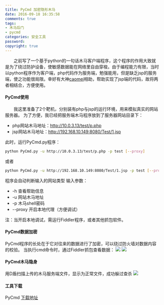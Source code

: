 ```yaml
---
title: PyCmd 加密隐形木马
date: 2016-09-18 16:35:58
comments: true
tags: 
- 木马后门
- pycmd
categories: 安全工具
password:
copyright: true
---
```


　　之前写了一个基于python的一句话木马客户端程序，这个程序的作用大致就是为了绕过防护设备，使敏感数据能在网络里自由穿梭。由于编程能力有限，当时以python程序作为客户端，php代码作为服务端，勉强能用，但是缺乏jsp的服务端，使之功能很局限。幸好有大神[caomei](https://github.com/8caomei)相助，帮助实现了jsp端的代码，故将两者相结合，方便使用。
<!-- more -->
#### PyCmd使用

　　我这里准备了2个靶机，分别装有php与jsp的运行环境，用来模拟真实的网站服务器。
为了方便，我已经把服务端木马程序放到了服务器网站目录下：

* php网站木马地址：http://10.0.3.13/test/p.php
* jsp网站木马地址：http://192.168.10.149:8080/Test/1.jsp

此时，运行PyCmd.py程序：

```bash
python PyCmd.py -u http://10.0.3.13/test/p.php -p test [--proxy]
```
或者
```bash
python PyCmd.py -u http://192.168.10.149:8080/Test/1.jsp -p test [--proxy]
```
程序会自动判断输入的网站类型
输入参数：
* -h         查看帮助信息
* -u         网站木马地址
* -p         木马shell密码
* --proxy    开启本地代理（方便调试）

注：当开启本地调试，需运行Fiddler程序，或者其他抓包软件。

#### PyCmd数据加密

PyCmd程序的长处在于它对往来的数据进行了加密，可以绕过防火墙对数据内容的校验。
当执行cmd命令时，通过Fiddler抓包查看数据：
![](/upload_image/20160918/002.png)
![](/upload_image/20160918/003.png)

#### PyCmd木马隐身

用D盾扫描上传的木马服务端文件，显示为正常文件，成功躲过查杀
![](/upload_image/20160918/001.png)

#### 工具下载

PyCmd  [下载地址](https://github.com/tengzhangchao/PyCmd)
